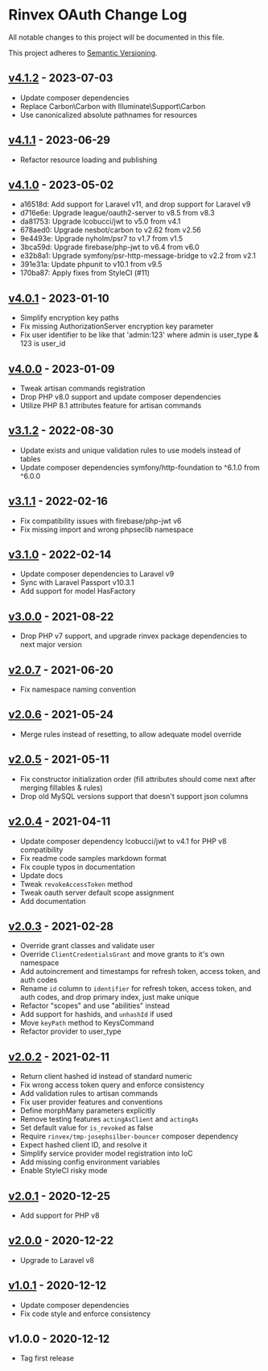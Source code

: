 # Rinvex OAuth Change Log

All notable changes to this project will be documented in this file.

This project adheres to [Semantic Versioning](CONTRIBUTING.md).


## [v4.1.2] - 2023-07-03
- Update composer dependencies
- Replace Carbon\Carbon with Illuminate\Support\Carbon
- Use canonicalized absolute pathnames for resources

## [v4.1.1] - 2023-06-29
- Refactor resource loading and publishing

## [v4.1.0] - 2023-05-02
- a16518d: Add support for Laravel v11, and drop support for Laravel v9
- d716e6e: Upgrade league/oauth2-server to v8.5 from v8.3
- da81753: Upgrade lcobucci/jwt to v5.0 from v4.1
- 678aed0: Upgrade nesbot/carbon to v2.62 from v2.56
- 9e4493e: Upgrade nyholm/psr7 to v1.7 from v1.5
- 3bca59d: Upgrade firebase/php-jwt to v6.4 from v6.0
- e32b8a1: Upgrade symfony/psr-http-message-bridge to v2.2 from v2.1
- 391e31a: Update phpunit to v10.1 from v9.5
- 170ba87: Apply fixes from StyleCI (#11)

## [v4.0.1] - 2023-01-10
- Simplify encryption key paths
- Fix missing AuthorizationServer encryption key parameter
- Fix user identifier to be like that 'admin:123' where admin is user_type & 123 is user_id

## [v4.0.0] - 2023-01-09
- Tweak artisan commands registration
- Drop PHP v8.0 support and update composer dependencies
- Utilize PHP 8.1 attributes feature for artisan commands

## [v3.1.2] - 2022-08-30
- Update exists and unique validation rules to use models instead of tables
- Update composer dependencies symfony/http-foundation to ^6.1.0 from ^6.0.0

## [v3.1.1] - 2022-02-16
- Fix compatibility issues with firebase/php-jwt v6
- Fix missing import and wrong phpseclib namespace

## [v3.1.0] - 2022-02-14
- Update composer dependencies to Laravel v9
- Sync with Laravel Passport v10.3.1
- Add support for model HasFactory

## [v3.0.0] - 2021-08-22
- Drop PHP v7 support, and upgrade rinvex package dependencies to next major version

## [v2.0.7] - 2021-06-20
- Fix namespace naming convention

## [v2.0.6] - 2021-05-24
- Merge rules instead of resetting, to allow adequate model override

## [v2.0.5] - 2021-05-11
- Fix constructor initialization order (fill attributes should come next after merging fillables & rules)
- Drop old MySQL versions support that doesn't support json columns

## [v2.0.4] - 2021-04-11
- Update composer dependency lcobucci/jwt to v4.1 for PHP v8 compatibility
- Fix readme code samples markdown format
- Fix couple typos in documentation
- Update docs
- Tweak `revokeAccessToken` method
- Tweak oauth server default scope assignment
- Add documentation

## [v2.0.3] - 2021-02-28
- Override grant classes and validate user
- Override `ClientCredentialsGrant` and move grants to it's own namespace
- Add autoincrement and timestamps for refresh token, access token, and auth codes
- Rename `id` column to `identifier` for refresh token, access token, and auth codes, and drop primary index, just make unique
- Refactor "scopes" and use "abilities" instead
- Add support for hashids, and `unhashId` if used
- Move `keyPath` method to KeysCommand
- Refactor provider to user_type

## [v2.0.2] - 2021-02-11
- Return client hashed id instead of standard numeric
- Fix wrong access token query and enforce consistency
- Add validation rules to artisan commands
- Fix user provider features and conventions
- Define morphMany parameters explicitly
- Remove testing features `actingAsClient` and `actingAs`
- Set default value for `is_revoked` as false
- Require `rinvex/tmp-josephsilber-bouncer` composer dependency
- Expect hashed client ID, and resolve it
- Simplify service provider model registration into IoC
- Add missing config environment variables
- Enable StyleCI risky mode

## [v2.0.1] - 2020-12-25
- Add support for PHP v8

## [v2.0.0] - 2020-12-22
- Upgrade to Laravel v8

## [v1.0.1] - 2020-12-12
- Update composer dependencies
- Fix code style and enforce consistency

## v1.0.0 - 2020-12-12
- Tag first release

[v4.1.2]: https://github.com/rinvex/laravel-oauth/compare/v4.1.1...v4.1.2
[v4.1.1]: https://github.com/rinvex/laravel-oauth/compare/v4.1.0...v4.1.1
[v4.1.0]: https://github.com/rinvex/laravel-oauth/compare/v4.0.1...v4.1.0
[v4.0.1]: https://github.com/rinvex/laravel-oauth/compare/v4.0.0...v4.0.1
[v4.0.0]: https://github.com/rinvex/laravel-oauth/compare/v3.1.2...v4.0.0
[v3.1.2]: https://github.com/rinvex/laravel-oauth/compare/v3.1.1...v3.1.2
[v3.1.1]: https://github.com/rinvex/laravel-oauth/compare/v3.1.0...v3.1.1
[v3.1.0]: https://github.com/rinvex/laravel-oauth/compare/v3.0.0...v3.1.0
[v3.0.0]: https://github.com/rinvex/laravel-oauth/compare/v2.0.7...v3.0.0
[v2.0.7]: https://github.com/rinvex/laravel-oauth/compare/v2.0.6...v2.0.7
[v2.0.6]: https://github.com/rinvex/laravel-oauth/compare/v2.0.5...v2.0.6
[v2.0.5]: https://github.com/rinvex/laravel-oauth/compare/v2.0.4...v2.0.5
[v2.0.4]: https://github.com/rinvex/laravel-oauth/compare/v2.0.3...v2.0.4
[v2.0.3]: https://github.com/rinvex/laravel-oauth/compare/v2.0.2...v2.0.3
[v2.0.2]: https://github.com/rinvex/laravel-oauth/compare/v2.0.1...v2.0.2
[v2.0.1]: https://github.com/rinvex/laravel-oauth/compare/v2.0.0...v2.0.1
[v2.0.0]: https://github.com/rinvex/laravel-oauth/compare/v1.0.1...v2.0.0
[v1.0.1]: https://github.com/rinvex/laravel-oauth/compare/v1.0.0...v1.0.1
